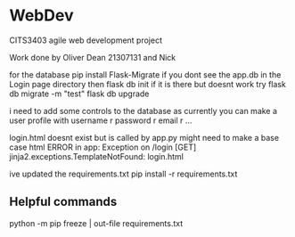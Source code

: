 # WebDev
CITS3403 agile web development project

Work done by Oliver Dean 21307131 
and
Nick 

for the database 
pip install Flask-Migrate
if you dont see the app.db in the Login page directory then 
flask db init
if it is there but doesnt work try
flask db migrate -m "test"
flask db upgrade

i need to add some controls to the database as currently you can make a user profile with username r password r email r ...

login.html doesnt exist but is called by app.py might need to make a base case html
ERROR in app: Exception on /login [GET]
jinja2.exceptions.TemplateNotFound: login.html

ive updated the requirements.txt
pip install -r requirements.txt

Helpful commands
---
python -m pip freeze | out-file requirements.txt
